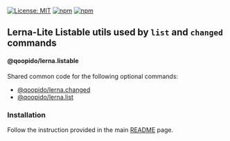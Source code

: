 [![License: MIT](https://img.shields.io/badge/License-MIT-yellow.svg)](https://opensource.org/licenses/MIT)
[![npm](https://img.shields.io/npm/dy/@qoopido/lerna.listable?color=forest)](https://www.npmjs.com/package/@qoopido/lerna.listable)
[![npm](https://img.shields.io/npm/v/@qoopido/lerna.listable.svg?logo=npm&logoColor=fff&label=npm)](https://www.npmjs.com/package/@qoopido/lerna.listable)

## Lerna-Lite Listable utils used by `list` and `changed` commands

#### @qoopido/lerna.listable

Shared common code for the following optional commands:

- [@qoopido/lerna.changed](https://github.com/lerna-lite/lerna-lite/tree/main/packages/changed)
- [@qoopido/lerna.list](https://github.com/lerna-lite/lerna-lite/tree/main/packages/list)

### Installation

Follow the instruction provided in the main [README](https://github.com/lerna-lite/lerna-lite#installation) page.
